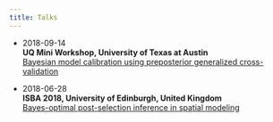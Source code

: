 ```yaml
---
title: Talks
---
```


- 2018-09-14  
**UQ Mini Workshop, University of Texas at Austin**  
[Bayesian model calibration using preposterior generalized
cross-validation](/files/UQ-mini-workshop.pdf)  

- 2018-06-28  
**ISBA 2018, University of Edinburgh, United Kingdom**  
[Bayes-optimal post-selection inference in spatial
modeling](/files/Woody-ISBA-2018.pdf)

